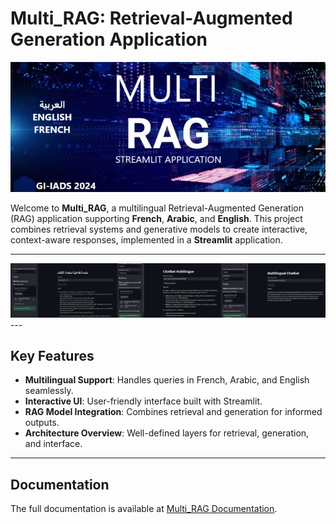 # Multi_RAG: Retrieval-Augmented Generation Application

<img src="Documentation/images/pilot.jpg" alt="Multi_RAG Interface" width="600"/>

Welcome to **Multi_RAG**, a multilingual Retrieval-Augmented Generation (RAG) application supporting **French**, **Arabic**, and **English**. This project combines retrieval systems and generative models to create interactive, context-aware responses, implemented in a **Streamlit** application.

---
<img src="Documentation/images/app_screenshots.png" alt="Multi_RAG Interface" width="600"/>
---

## Key Features
- **Multilingual Support**: Handles queries in French, Arabic, and English seamlessly.
- **Interactive UI**: User-friendly interface built with Streamlit.
- **RAG Model Integration**: Combines retrieval and generation for informed outputs.
- **Architecture Overview**: Well-defined layers for retrieval, generation, and interface.
---

## Documentation
The full documentation is available at [Multi_RAG Documentation](https://multirag.readthedocs.io/).

